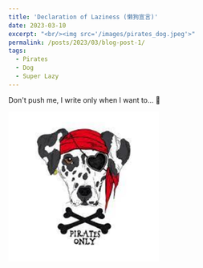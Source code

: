 ```yaml
---
title: 'Declaration of Laziness (懒狗宣言)'
date: 2023-03-10
excerpt: "<br/><img src='/images/pirates_dog.jpeg'>"
permalink: /posts/2023/03/blog-post-1/
tags:
  - Pirates
  - Dog
  - Super Lazy
---
```


Don't push me, I write only when I want to... :dog:


<img src="/images/pirates_dog.jpeg"  width="300" height="300">